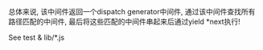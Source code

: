 总体来说, 该中间件返回一个dispatch generator中间件, 通过该中间件查找所有路径匹配的中间件, 最后将这些匹配的中间件串起来后通过yield *next执行!

See test & lib/*.js